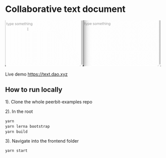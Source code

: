# Collaborative text document

![demo](./demo.gif)

Live demo https://text.dao.xyz

## How to run locally 

1). 
Clone the whole peerbit-examples repo 

2). 
In the root 
```sh 
yarn
yarn lerna bootstrap
yarn build
```

3). 
Navigate into the frontend folder
```
yarn start
```

